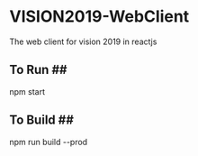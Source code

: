 # VISION2019-WebClient
The web client for vision 2019 in reactjs

## To Run ## <br/>
npm start

## To Build ##<br/>
npm run build --prod
